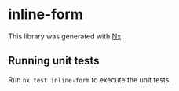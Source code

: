 # inline-form

This library was generated with [Nx](https://nx.dev).

## Running unit tests

Run `nx test inline-form` to execute the unit tests.
